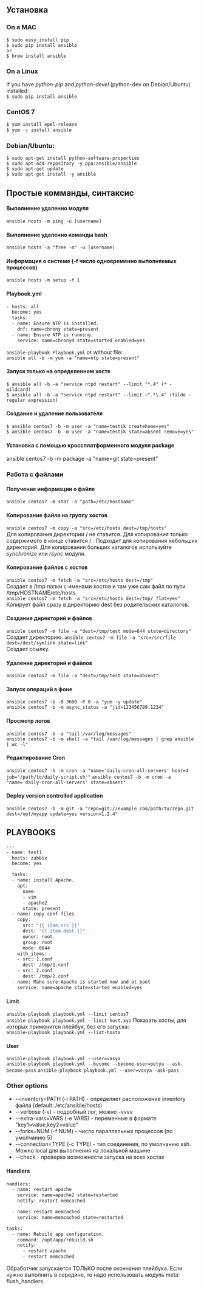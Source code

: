 ## Установка
### On a MAC
``` console
$ sudo easy_install pip
$ sudo pip install ansible
or
$ brew install ansible
```
### On a Linux
If you have *python-pip* and *python-devel* (python-dev on Debian/Ubuntu) installed:  
```$ sudo pip install ansible ```
### CentOS 7
``` bash
$ yum install epel-release
$ yum -y install ansible
```
### Debian/Ubuntu:
``` console
$ sudo apt-get install python-software-properties
$ sudo apt-add-repository -y ppa:ansible/ansible
$ sudo apt-get update
$ sudo apt-get install -y ansible
```

## Простые комманды, синтаксис
#### Выполнение удаленно модуля
``` ansible hosts -m ping -u [username] ```
#### Выполнение удаленно команды bash
```ansible hosts -a "free -m" -u [username] ```
#### Информация о системе (-f число одновременно выполняемых процессов)
```ansible hosts -m setup -f 1```

#### Playbook.yml
``` bash
- hosts: all
  become: yes
  tasks:
  - name: Ensure NTP is installed.
    dnf: name=chrony state=present
  - name: Ensure NTP is running.
    service: name=chronyd state=started enabled=yes
```
```ansible-playbook Playbook.yml```
or without file:  
```ansible all -b -m yum -a "name=ntp state=present"```

#### Запуск только на определенном хосте
``` console
$ ansible all -b -a "service ntpd restart" --limit "*.4" (* - wildcard)
$ ansible all -b -a "service ntpd restart" --limit ~".*\.4" (tilde - regular expression)
```

#### Создание и удаление пользователя
``` console
$ ansible centos7 -b -m user -a "name=testik createhome=yes"
$ ansible centos7 -b -m user -a "name=testik state=absent remove=yes"
```
#### Установка с помощью кроссплатформенного модуля package
ansible centos7 -b -m package -a "name=git state=present"

### Работа с файлами
#### Получение информации о файле
```ansible centos7 -m stat -a "path=/etc/hostname"```
#### Копирование файла на группу хостов
```ansible centos7 -m copy -a "src=/etc/hosts dest=/tmp/hosts"```  
Для копирования директории / не ставится. Для копирования только содержимого в конце ставится / .
Подходит для копирования небольших директорий. Для копирования больших каталогов используйте *synchronize* или *rsync*  модули.  
#### Копирование файлов с хостов
```ansible centos7 -m fetch -a "src=/etc/hosts dest=/tmp"```  
Создает в /tmp папки с именами хостов и там уже сам файл по пути /tmp/HOSTNAME/etc/hosts.  
```ansible centos7 -m fetch -a "src=/etc/hosts dest=/tmp/ flat=yes"```  
Копирует файл сразу в директорию dest без родительских каталогов.  
#### Создание директорий и файлов 
```ansible centos7 -m file -a "dest=/tmp/test mode=644 state=directory"```  
Создает директорию.
```ansible centos7 -m file -a "src=/src/file dest=/dest/symlink state=link"```  
Создает ссылку.
#### Удаление директорий и файлов
```ansible centos7 -m file -a "dest=/tmp/test state=absent"```
#### Запуск операций в фоне
```ansible centos7 -b -B 3600 -P 0 -a "yum -y update"```  
```ansible centos7 -b -m async_status -a "jid=123456789.1234"```  
#### Просмотр логов
```ansible centos7 -b -a "tail /var/log/messages"```  
```ansible centos7 -b -m shell -a "tail /var/log/messages | grep ansible | wc -l"```  
#### Редактирование Cron
```ansible centos7 -b -m cron -a "name='daily-cron-all-servers' hour=4 job='/path/to/daily-script.sh'"``` 
```ansible centos7 -b -m cron -a "name='daily-cron-all-servers' state=absent"```
#### Deploy version controlled application
```ansible centos7 -b -m git -a "repo=git://example.com/path/to/repo.git dest=/opt/myapp update=yes version=1.2.4"```

## PLAYBOOKS
``` bash
---
- name: test1
  hosts: zabbix
  become: yes

  tasks:
  - name: install Apache.
    apt:
      name:
      - vim
      - apache2
      state: present
  - name: copy conf files
    copy:
      src: "{{ item.src }}"
      dest: "{{ item.dest }}"
      owner: root
      group: root
      mode: 0644
    with_items:
    - src: 1.conf
      dest: /tmp/1.conf
    - src: 2.conf
      dest: /tmp/2.conf
  - name: Mahe sure Apache is started now and at boot
    service: name=apache state=started enabled=yes
```
#### Limit
```ansible-playbook playbook.yml --limit centos7```  
```ansible-playbook playbook.yml --limit host.xyz```
Показать хосты, для которых применится плейбук, без его запуска:  
```ansible-playbook playbook.yml --list-hosts```  
#### User
```ansible-playbook playbook.yml --user=vasya```  
```ansible-playbook playbook.yml --become --become-user=petya --ask-become-pass```
```ansible-playbook playbook.yml --user=vasya -ask-pass```
### Other options
- --inventory=PATH (-i PATH) - определяет расположение inventory файла (default: /etc/ansible/hosts)
- --verbose (-v) - подробный лог, можно -vvvv
- --extra-vars=VARS (-e VARS) - переменные в формате "key1=value,key2=value"
- --forks=NUM (-f NUM) - число параллельных процессов (по умолчанию 5)
- --connection=TYPE (-c TYPE) - тип соединения, по умолчанию ssh. Можно local для выполнения на локальной машине
- --check - проверка возможности запуска на всех хостах
#### Handlers
``` bash
handlers:
  - name: restart apache
    service: name=apache2 state=restarted
    notify: restart memcached

  - name: restart memcached
    service: name=memcached state=restarted

tasks:
  - name: Rebuild app configuration.
    command: /opt/app/rebuild.sh
    notify:
      - restart apache
      - restart memcached
```
Обработчик запускается ТОЛЬКО после окончания плейбука. Если нужно выполнить в середине, то надо использовать модуль meta: flush_handlers.
